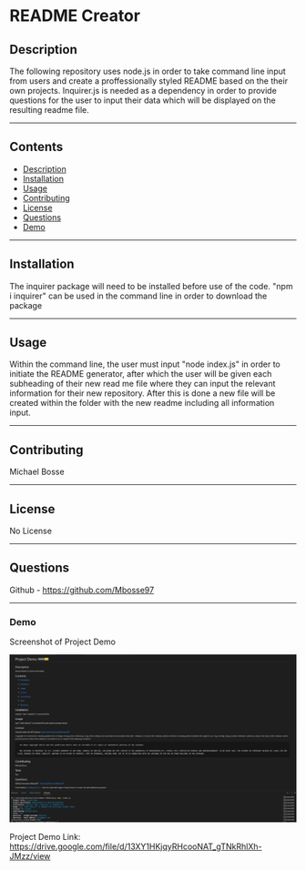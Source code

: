 # README Creator

## Description 
The following repository uses node.js in order to take command line input from users and create a proffessionally styled README based on the their own projects. Inquirer.js is needed as a dependency in order to provide questions for the user to input their data which will be displayed on the resulting readme file. 

---
## Contents
- [Description](#description)
- [Installation](#installation)
- [Usage](#usage)
- [Contributing](#contributing)
- [License](#license)
- [Questions](#questions)
- [Demo](#demo)

---
## Installation
The inquirer package will need to be installed before use of the code. "npm i inquirer" can be used in the command line in order to download the package

---
## Usage
Within the command line, the user must input "node index.js" in order to initiate the README generator, after which the user will be given each subheading of their new read me file where they can input the relevant information for their new repository. 
After this is done a new file will be created within the folder with the new readme including all information input. 

---
## Contributing
Michael Bosse

---
## License
No License

---
## Questions
Github - https://github.com/Mbosse97 

---
### Demo

Screenshot of Project Demo

![Screemshot of project demo](./Develop/Images/Project%20Demo.PNG)

Project Demo Link: https://drive.google.com/file/d/13XY1HKjqyRHcooNAT_gTNkRhlXh-JMzz/view 